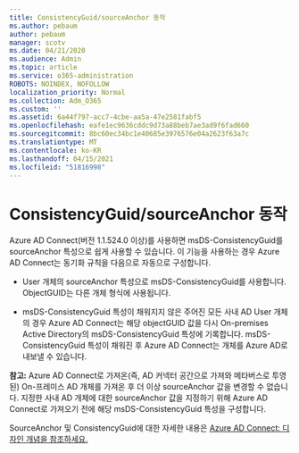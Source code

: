 ```yaml
---
title: ConsistencyGuid/sourceAnchor 동작
ms.author: pebaum
author: pebaum
manager: scotv
ms.date: 04/21/2020
ms.audience: Admin
ms.topic: article
ms.service: o365-administration
ROBOTS: NOINDEX, NOFOLLOW
localization_priority: Normal
ms.collection: Adm_O365
ms.custom: ''
ms.assetid: 6a44f797-acc7-4cbe-aa5a-47e2581fabf5
ms.openlocfilehash: eafe1ec9636cddc9d73a88beb7ae3ad9f6fad660
ms.sourcegitcommit: 8bc60ec34bc1e40685e3976576e04a2623f63a7c
ms.translationtype: MT
ms.contentlocale: ko-KR
ms.lasthandoff: 04/15/2021
ms.locfileid: "51816998"
---
```

# <a name="consistencyguid--sourceanchor-behavior"></a>ConsistencyGuid/sourceAnchor 동작

Azure AD Connect(버전 1.1.524.0 이상)를 사용하면 msDS-ConsistencyGuid를 sourceAnchor 특성으로 쉽게 사용할 수 있습니다. 이 기능을 사용하는 경우 Azure AD Connect는 동기화 규칙을 다음으로 자동으로 구성합니다.
  
- User 개체의 sourceAnchor 특성으로 msDS-ConsistencyGuid를 사용합니다. ObjectGUID는 다른 개체 형식에 사용됩니다.
    
- msDS-ConsistencyGuid 특성이 채워지지 않은 주어진 모든 사내 AD User 개체의 경우 Azure AD Connect는 해당 objectGUID 값을 다시 On-premises Active Directory의 msDS-ConsistencyGuid 특성에 기록합니다. msDS-ConsistencyGuid 특성이 채워진 후 Azure AD Connect는 개체를 Azure AD로 내보낼 수 있습니다.
    
 **참고:** Azure AD Connect로 가져온(즉, AD 커넥터 공간으로 가져와 메타버스로 투영된) On-프레미스 AD 개체를 가져온 후 더 이상 sourceAnchor 값을 변경할 수 없습니다. 지정한 사내 AD 개체에 대한 sourceAnchor 값을 지정하기 위해 Azure AD Connect로 가져오기 전에 해당 msDS-ConsistencyGuid 특성을 구성합니다. 
  
SourceAnchor 및 ConsistencyGuid에 대한 자세한 내용은 [Azure AD Connect: 디자인 개념을 참조하세요.](https://docs.microsoft.com/azure/active-directory/connect/active-directory-aadconnect-design-concepts)
  

